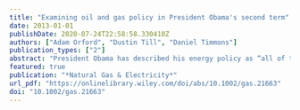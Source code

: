 ```yaml
---
title: "Examining oil and gas policy in President Obama's second term"
date: 2013-01-01
publishDate: 2020-07-24T22:58:58.330410Z
authors: ["Adam Orford", "Dustin Till", "Daniel Timmons"]
publication_types: ["2"]
abstract: "President Obama has described his energy policy as “all of the above.” His opponents have called it “picking winners and losers.” In practice, it has been driven by two major changes in the nation's energy landscape: a boom in private domestic oil and natural gas production, and concerted federal promotion of renewable energy development. This article focuses on the oil and gas industry. Specifically, it looks at expected policy changes that will redefine how oil and gas drilling practices are regulated under federal environmental laws, as well as the impact of increased oil and gas production in driving new infrastructure and facilities proposals needed to deliver these energy resources to market. Finally, the article discusses the tension between two stated policies of the Obama administration: fighting climate change by reducing greenhouse gas emissions and increasing oil and gas production to promote economic growth and energy independence."
featured: true
publication: "*Natural Gas & Electricity*"
url_pdf: "https://onlinelibrary.wiley.com/doi/abs/10.1002/gas.21663"
doi: "10.1002/gas.21663"
---
```


